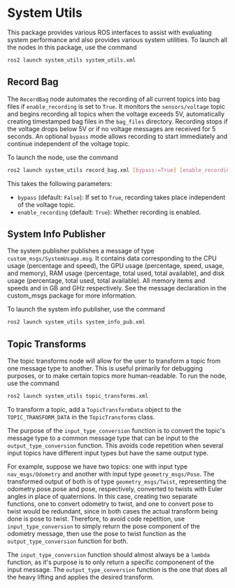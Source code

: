 # System Utils

This package provides various ROS interfaces to assist with evaluating system performance and also provides various system utilities. To launch all the nodes in this package, use the command
```bash
ros2 launch system_utils system_utils.xml
```

## Record Bag
The `RecordBag` node automates the recording of all current topics into bag files if `enable_recording` is set to `True`. It monitors the `sensors/voltage` topic and begins recording all topics when the voltage exceeds 5V, automatically creating timestamped bag files in the `bag_files` directory. Recording stops if the voltage drops below 5V or if no voltage messages are received for 5 seconds. An optional `bypass` mode allows recording to start immediately and continue independent of the voltage topic.

To launch the node, use the command
```bash
ros2 launch system_utils record_bag.xml [bypass:=True] [enable_recording:=True]
```
This takes the following parameters:
- `bypass` (default: `False`): If set to `True`, recording takes place independent of the voltage topic.
- `enable_recording` (default: `True`): Whether recording is enabled.

## System Info Publisher
The system publisher publishes a message of type `custom_msgs/SystemUsage.msg`. It contains data corresponding to the CPU usage (percentage and speed), the GPU usage (percentage, speed, usage, and memory), RAM usage (percentage, total used, total available), and disk usage (percentage, total used, total available). All memory items and speeds and in GB and GHz respectively. See the message declaration in the custom_msgs package for more information.

To launch the system info publisher, use the command
```bash
ros2 launch system_utils system_info_pub.xml
```

## Topic Transforms

The topic transforms node will allow for the user to transform a topic from one message type to another. This is useful primarily for debugging purposes, or to make certain topics more human-readable. To run the node, use the command
```bash
ros2 launch system_utils topic_transforms.xml
```

To transform a topic, add a `TopicTransformData` object to the `TOPIC_TRANSFORM_DATA` in the `TopicTransforms` class. 

The purpose of the `input_type_conversion` function is to convert the topic's message type to a common message type that can be input to the `output_type_conversion` function. This avoids code repetition when several input topics have different input types but have the same output type. 

For example, suppose we have two topics: one with input type `nav_msgs/Odometry` and another with input type `geometry_msgs/Pose`. The transformed output of both is of type `geometry_msgs/Twist`, representing the odometry.pose.pose and pose, respectively, converted to twists with Euler angles in place of quaternions. In this case, creating two separate functions, one to convert odometry to twist, and one to convert pose to twist would be redundant, since in both cases the actual transform being done is pose to twist. Therefore, to avoid code repetition, use `input_type_conversion` to simply return the pose component of the odometry message, then use the pose to twist function as the `output_type_conversion` function for both.

The `input_type_conversion` function should almost always be a `lambda` function, as it's purpose is to only return a specific componenent of the input message. The `output_type_conversion` function is the one that does all the heavy lifting and applies the desired transform.
